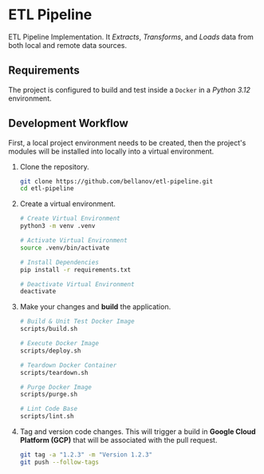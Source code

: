 # ETL Pipeline

ETL Pipeline Implementation. It *Extracts*, *Transforms*, and *Loads* data from both local and remote data sources.

## Requirements

The project is configured to build and test inside a `Docker` in a _Python 3.12_ environment.

## Development Workflow

First, a local project environment needs to be created, then the project's modules will be installed into locally into a virtual environment.

1. Clone the repository.

   ```sh
   git clone https://github.com/bellanov/etl-pipeline.git
   cd etl-pipeline
   ```

3. Create a virtual environment.

   ```sh
   # Create Virtual Environment
   python3 -m venv .venv

   # Activate Virtual Environment
   source .venv/bin/activate

   # Install Dependencies
   pip install -r requirements.txt 

   # Deactivate Virtual Environment
   deactivate
   ```

4. Make your changes and **build** the application.

   ```sh
   # Build & Unit Test Docker Image
   scripts/build.sh

   # Execute Docker Image
   scripts/deploy.sh

   # Teardown Docker Container
   scripts/teardown.sh

   # Purge Docker Image
   scripts/purge.sh

   # Lint Code Base
   scripts/lint.sh
   ```

5. Tag and version code changes. This will trigger a build in **Google Cloud Platform (GCP)** that will be associated with the pull request.

   ```sh
   git tag -a "1.2.3" -m "Version 1.2.3"
   git push --follow-tags
   ```